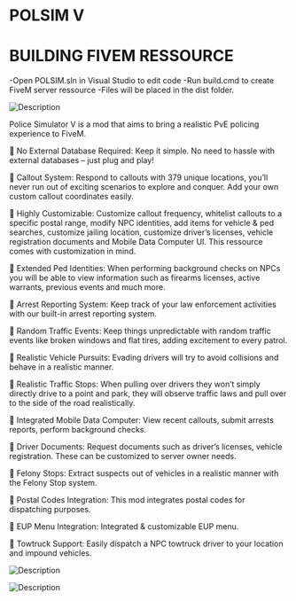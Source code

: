 # POLSIM V

# BUILDING FIVEM RESSOURCE
-Open POLSIM.sln in Visual Studio to edit code
-Run build.cmd to create FiveM server ressource
-Files will be placed in the dist folder.

![Description](https://forum-cfx-re.akamaized.net/original/5X/f/1/f/2/f1f2532b0fc481ea99442f45a9f2ded4e691bce7.jpeg)

Police Simulator V is a mod that aims to bring a realistic PvE policing experience to FiveM.

:small_blue_diamond: No External Database Required: Keep it simple. No need to hassle with external databases – just plug and play!

:small_blue_diamond: Callout System: Respond to callouts with 379 unique locations, you’ll never run out of exciting scenarios to explore and conquer. Add your own custom callout coordinates easily.

:small_blue_diamond: Highly Customizable: Customize callout frequency, whitelist callouts to a specific postal range, modify NPC identities, add items for vehicle & ped searches, customize jailing location, customize driver’s licenses, vehicle registration documents and Mobile Data Computer UI. This ressource comes with customization in mind.

:small_blue_diamond: Extended Ped Identities: When performing background checks on NPCs you will be able to view information such as firearms licenses, active warrants, previous events and much more.

:small_blue_diamond: Arrest Reporting System: Keep track of your law enforcement activities with our built-in arrest reporting system.

:small_blue_diamond: Random Traffic Events: Keep things unpredictable with random traffic events like broken windows and flat tires, adding excitement to every patrol.

:small_blue_diamond: Realistic Vehicle Pursuits: Evading drivers will try to avoid collisions and behave in a realistic manner.

:small_blue_diamond: Realistic Traffic Stops: When pulling over drivers they won’t simply directly drive to a point and park, they will observe traffic laws and pull over to the side of the road realistically.

:small_blue_diamond: Integrated Mobile Data Computer: View recent callouts, submit arrests reports, perform background checks.

:small_blue_diamond: Driver Documents: Request documents such as driver’s licenses, vehicle registration. These can be customized to server owner needs.

:small_blue_diamond: Felony Stops: Extract suspects out of vehicles in a realistic manner with the Felony Stop system.

:small_blue_diamond: Postal Codes Integration: This mod integrates postal codes for dispatching purposes.

:small_blue_diamond: EUP Menu Integration: Integrated & customizable EUP menu.

:small_blue_diamond: Towtruck Support: Easily dispatch a NPC towtruck driver to your location and impound vehicles.

![Description](https://i.imgur.com/sy4QRtp.png)

![Description](https://i.imgur.com/3MyAwCE.png)
